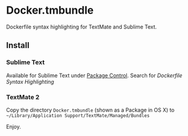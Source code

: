 # Docker.tmbundle

Dockerfile syntax highlighting for TextMate and Sublime Text.

## Install

### Sublime Text

Available for Sublime Text under [Package Control](https://sublime.wbond.net/packages/Dockerfile%20Syntax%20Highlighting).
Search for *Dockerfile Syntax Highlighting*

### TextMate 2

Copy the directory `Docker.tmbundle` (shown as a Package in OS X) to `~/Library/Application Support/TextMate/Managed/Bundles`

Enjoy.
